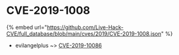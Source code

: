 # CVE-2019-1008
{% embed url="https://github.com/Live-Hack-CVE/full_database/blob/main/cves/2019/CVE-2019-1008.json" %}

* evilangelplus ~> [CVE-2019-10086](https://www.alice-snow.ru/2019/database/cve-2019-1008/cve-2019-10086-evilangelplus)